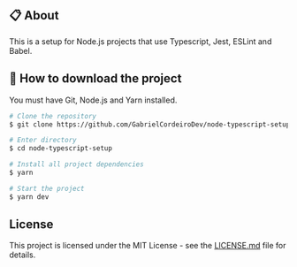 ## 📋 About

This is a setup for Node.js projects that use Typescript, Jest, ESLint and Babel.

## 📁 How to download the project

You must have Git, Node.js and Yarn installed.

```bash
# Clone the repository
$ git clone https://github.com/GabrielCordeiroDev/node-typescript-setup

# Enter directory
$ cd node-typescript-setup

# Install all project dependencies
$ yarn

# Start the project
$ yarn dev
```

## License

This project is licensed under the MIT License - see the [LICENSE.md](https://github.com/GabrielCordeiroDev/node-typescript-setup/blob/main/LICENSE) file for details.

